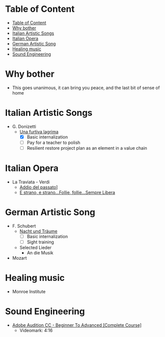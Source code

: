 # Table of Content
- [Table of Content](#table-of-content)
- [Why bother](#why-bother)
- [Italian Artistic Songs](#italian-artistic-songs)
- [Italian Opera](#italian-opera)
- [German Artistic Song](#german-artistic-song)
- [Healing music](#healing-music)
- [Sound Engineering](#sound-engineering)

# Why bother
- This goes unanimous, it can bring you peace, and the last bit of sense of home

# Italian Artistic Songs
- G. Donizetti
  - [Una furtiva lagrima](https://www.youtube.com/watch?v=h2PXYtmUjQA)
    - [x] Basic internalization
    - [ ] Pay for a teacher to polish
    - [ ] Resilient restore project plan as an element in a value chain

# Italian Opera
- La Traviata - Verdi
  - [Addio del passato](https://www.youtube.com/watch?v=fLoqk1ZPbJY)]
  - [E strano, e strano...Follie, follie...Sempre Libera](https://www.youtube.com/watch?v=ZGjmWYzVxkk)

# German Artistic Song
- F. Schubert
  - [Nacht und Träume](https://www.youtube.com/watch?v=ymhIOQJUjcw)
    - [ ] Basic internalization
    - [ ] Sight training
  - Selected Lieder
    - An die Musik
- Mozart

# Healing music
- Monroe Institute

# Sound Engineering
- [Adobe Audition CC - Beginner To Advanced [Complete Course]](https://www.youtube.com/watch?v=kCx1pzswXSY)
  - Videomark: 4:16